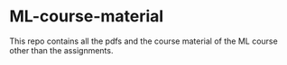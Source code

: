 # ML-course-material
This repo contains all the pdfs and the course material of the ML course other than the assignments.
